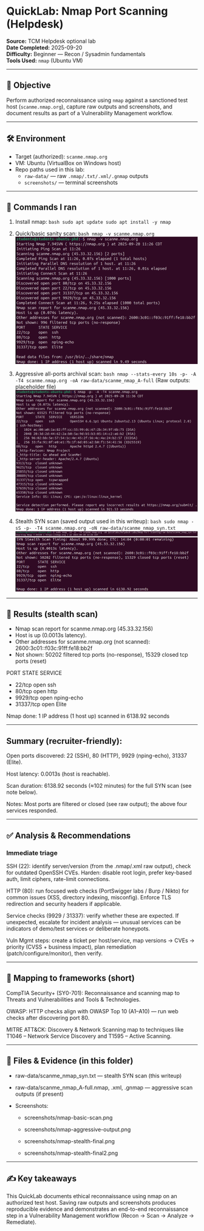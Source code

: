 # QuickLab: Nmap Port Scanning (Helpdesk)

**Source:** TCM Helpdesk optional lab  
**Date Completed:** 2025-09-20  
**Difficulty:** Beginner — Recon / Sysadmin fundamentals  
**Tools Used:** `nmap` (Ubuntu VM)

---

## 🎯 Objective
Perform authorized reconnaissance using `nmap` against a sanctioned test host (`scanme.nmap.org`), capture raw outputs and screenshots, and document results as part of a Vulnerability Management workflow.

---

## 🛠 Environment
- Target (authorized): `scanme.nmap.org`  
- VM: Ubuntu (VirtualBox on Windows host)  
- Repo paths used in this lab:
  - `raw-data/` — raw `.nmap/.txt/.xml/.gnmap` outputs  
  - `screenshots/` — terminal screenshots

---

## 🔢 Commands I ran
1. Install nmap:
`bash
sudo apt update
sudo apt install -y nmap`

2. Quick/basic sanity scan:
`bash
nmap -v scanme.nmap.org`
![Nmap Basic Scan](./screenshots/nmap-basic-scan.png)

3. Aggressive all-ports archival scan:
`bash
nmap --stats-every 10s -p- -A -T4 scanme.nmap.org -oA raw-data/scanme_nmap_A-full`
(Raw outputs: placeholder file)
![Nmap Aggressive Output](./screenshots/nmap-aggressive-output.png)

4. Stealth SYN scan (saved output used in this writeup):
`bash
sudo nmap -sS -p- -T4 scanme.nmap.org -oN raw-data/scanme_nmap_syn.txt`
![Nmap Stealth Scan](./screenshots/nmap-stealth-final.png)
![Nmap Stealth Scan Final](./screenshots/nmap-stealth-final2.png)

---

## 🔎 Results (stealth scan)
- Nmap scan report for scanme.nmap.org (45.33.32.156)
- Host is up (0.0013s latency).
- Other addresses for scanme.nmap.org (not scanned): 2600:3c01::f03c:91ff:fe18:bb2f
- Not shown: 50202 filtered tcp ports (no-response), 15329 closed tcp ports (reset)

PORT      STATE SERVICE
- 22/tcp    open  ssh
- 80/tcp    open  http
- 9929/tcp  open  nping-echo
- 31337/tcp open  Elite

Nmap done: 1 IP address (1 host up) scanned in 6138.92 seconds

---

## Summary (recruiter-friendly):

Open ports discovered: 22 (SSH), 80 (HTTP), 9929 (nping-echo), 31337 (Elite).

Host latency: 0.0013s (host is reachable).

Scan duration: 6138.92 seconds (≈102 minutes) for the full SYN scan (see note below).

Notes: Most ports are filtered or closed (see raw output); the above four services responded.

---

## ✅ Analysis & Recommendations

### Immediate triage

SSH (22): identify server/version (from the .nmap/.xml raw output), check for outdated OpenSSH CVEs. Harden: disable root login, prefer key-based auth, limit ciphers, rate-limit connections.

HTTP (80): run focused web checks (PortSwigger labs / Burp / Nikto) for common issues (XSS, directory indexing, misconfig). Enforce TLS redirection and security headers if applicable.

Service checks (9929 / 31337): verify whether these are expected. If unexpected, escalate for incident analysis — unusual services can be indicators of demo/test services or deliberate honeypots.

Vuln Mgmt steps: create a ticket per host/service, map versions → CVEs → priority (CVSS + business impact), plan remediation (patch/configure/monitor), then verify.

---

## 🧭 Mapping to frameworks (short)

CompTIA Security+ (SY0-701): Reconnaissance and scanning map to Threats and Vulnerabilities and Tools & Technologies.

OWASP: HTTP checks align with OWASP Top 10 (A1–A10) — run web checks after discovering port 80.

MITRE ATT&CK: Discovery & Network Scanning map to techniques like T1046 – Network Service Discovery and T1595 – Active Scanning.

---

## 🔗 Files & Evidence (in this folder)

- raw-data/scanme_nmap_syn.txt — stealth SYN scan (this writeup) 

- raw-data/scanme_nmap_A-full.nmap, .xml, .gnmap — aggressive scan outputs (if present)

- Screenshots:

  - screenshots/nmap-basic-scan.png

  - screenshots/nmap-aggressive-output.png

  - screenshots/nmap-stealth-final.png

  - screenshots/nmap-stealth-final2.png

---

## ✍️ Key takeaways

This QuickLab documents ethical reconnaissance using nmap on an authorized test host. Saving raw outputs and screenshots produces reproducible evidence and demonstrates an end-to-end reconnaissance step in a Vulnerability Management workflow (Recon → Scan → Analyze → Remediate).
